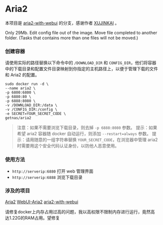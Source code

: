 # Aria2

本项目是 [aria2-with-webui](https://github.com/XUJINKAI/aria2-with-webui) 的分支，感谢作者 [XUJINKAI](https://github.com/XUJINKAI) 。

Only 29Mb.
Edit config file out of the image.
Move file completed to another folder.
(Tasks that contains more than one files will not be moved.)

### 创建容器

请使用实际的路径替换以下命令中的 `/DOWNLOAD_DIR` 和 `CONFIG_DIR`，他们将容器中的下载目录和配置文件目录映射到你指定的主机路径上，以便于管理下载的文件和 Aria2 的配置。

```
sudo docker run -d \
--name aria2 \
-p 6800:6800 \
-p 6880:80 \
-p 6888:8080 \
-v /DOWNLOAD_DIR:/data \
-v /CONFIG_DIR:/config \
-e SECRET=YOUR_SECRET_CODE \
getnas/aria2
```

> 注意：如果不需要浏览下载目录，则去掉 `-p 6888:8080` 参数。
> 提示：如果希望 aria2 容器随 docker 自动运行，则添加 `--restart=always` 参数。
> 提示：请用随意的一组字符串替换 `YOUR_SECRET_CODE`，在浏览器中管理 aria2 时需要用这个安全代码认证身份，以防他人恶意使用。

### 使用方法

* `http://serverip:6880` 打开 web 管理界面
* `http://serverip:6888` 浏览下载目录

### 涉及的项目

[Aria2](https://github.com/aria2/aria2)
[WebUI-Aria2](https://github.com/ziahamza/webui-aria2)
[aria2-with-webui](https://github.com/XUJINKAI/aria2-with-webui)




请修复docker上内存占用过高的问题，我以高权限不限制内存进行运行，竟然高达1.22G的RAM占用。望修复
